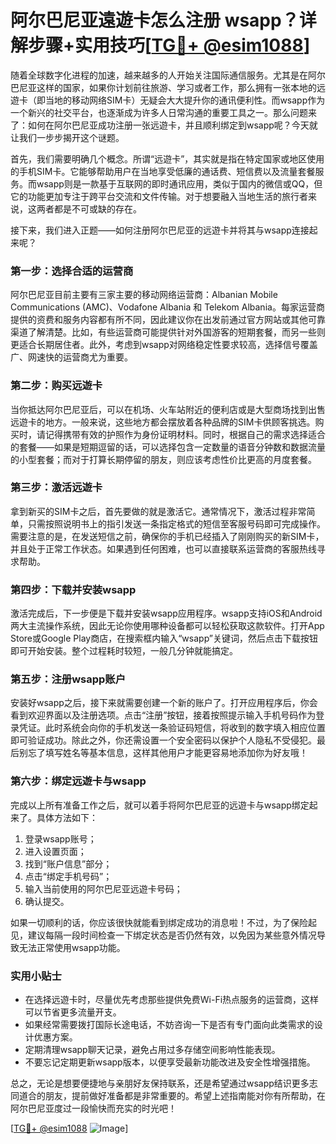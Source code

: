 # 阿尔巴尼亚遠遊卡怎么注册 wsapp？详解步骤+实用技巧[[TG💪+ @esim1088](https://t.me/s/esim1088)]

随着全球数字化进程的加速，越来越多的人开始关注国际通信服务。尤其是在阿尔巴尼亚这样的国家，如果你计划前往旅游、学习或者工作，那么拥有一张本地的远遊卡（即当地的移动网络SIM卡）无疑会大大提升你的通讯便利性。而wsapp作为一个新兴的社交平台，也逐渐成为许多人日常沟通的重要工具之一。那么问题来了：如何在阿尔巴尼亚成功注册一张远遊卡，并且顺利绑定到wsapp呢？今天就让我们一步步揭开这个谜题。

首先，我们需要明确几个概念。所谓“远遊卡”，其实就是指在特定国家或地区使用的手机SIM卡。它能够帮助用户在当地享受低廉的通话费、短信费以及流量套餐服务。而wsapp则是一款基于互联网的即时通讯应用，类似于国内的微信或QQ，但它的功能更加专注于跨平台交流和文件传输。对于想要融入当地生活的旅行者来说，这两者都是不可或缺的存在。

接下来，我们进入正题——如何注册阿尔巴尼亚的远遊卡并将其与wsapp连接起来呢？

### 第一步：选择合适的运营商
阿尔巴尼亚目前主要有三家主要的移动网络运营商：Albanian Mobile Communications (AMC)、Vodafone Albania 和 Telekom Albania。每家运营商提供的资费和服务内容都有所不同，因此建议你在出发前通过官方网站或其他可靠渠道了解清楚。比如，有些运营商可能提供针对外国游客的短期套餐，而另一些则更适合长期居住者。此外，考虑到wsapp对网络稳定性要求较高，选择信号覆盖广、网速快的运营商尤为重要。

### 第二步：购买远遊卡
当你抵达阿尔巴尼亚后，可以在机场、火车站附近的便利店或是大型商场找到出售远遊卡的地方。一般来说，这些地方都会摆放着各种品牌的SIM卡供顾客挑选。购买时，请记得携带有效的护照作为身份证明材料。同时，根据自己的需求选择适合的套餐——如果是短期逗留的话，可以选择包含一定数量的语音分钟数和数据流量的小型套餐；而对于打算长期停留的朋友，则应该考虑性价比更高的月度套餐。

### 第三步：激活远遊卡
拿到新买的SIM卡之后，首先要做的就是激活它。通常情况下，激活过程非常简单，只需按照说明书上的指引发送一条指定格式的短信至客服号码即可完成操作。需要注意的是，在发送短信之前，确保你的手机已经插入了刚刚购买的新SIM卡，并且处于正常工作状态。如果遇到任何困难，也可以直接联系运营商的客服热线寻求帮助。

### 第四步：下载并安装wsapp
激活完成后，下一步便是下载并安装wsapp应用程序。wsapp支持iOS和Android两大主流操作系统，因此无论你使用哪种设备都可以轻松获取这款软件。打开App Store或Google Play商店，在搜索框内输入“wsapp”关键词，然后点击下载按钮即可开始安装。整个过程耗时较短，一般几分钟就能搞定。

### 第五步：注册wsapp账户
安装好wsapp之后，接下来就需要创建一个新的账户了。打开应用程序后，你会看到欢迎界面以及注册选项。点击“注册”按钮，接着按照提示输入手机号码作为登录凭证。此时系统会向你的手机发送一条验证码短信，将收到的数字填入相应位置即可验证成功。除此之外，你还需设置一个安全密码以保护个人隐私不受侵犯。最后别忘了填写姓名等基本信息，这样其他用户才能更容易地添加你为好友哦！

### 第六步：绑定远遊卡与wsapp
完成以上所有准备工作之后，就可以着手将阿尔巴尼亚的远遊卡与wsapp绑定起来了。具体方法如下：
1. 登录wsapp账号；
2. 进入设置页面；
3. 找到“账户信息”部分；
4. 点击“绑定手机号码”；
5. 输入当前使用的阿尔巴尼亚远遊卡号码；
6. 确认提交。

如果一切顺利的话，你应该很快就能看到绑定成功的消息啦！不过，为了保险起见，建议每隔一段时间检查一下绑定状态是否仍然有效，以免因为某些意外情况导致无法正常使用wsapp功能。

### 实用小贴士
- 在选择远遊卡时，尽量优先考虑那些提供免费Wi-Fi热点服务的运营商，这样可以节省更多流量开支。
- 如果经常需要拨打国际长途电话，不妨咨询一下是否有专门面向此类需求的设计优惠方案。
- 定期清理wsapp聊天记录，避免占用过多存储空间影响性能表现。
- 不要忘记定期更新wsapp版本，以便享受最新功能改进及安全性增强措施。

总之，无论是想要便捷地与亲朋好友保持联系，还是希望通过wsapp结识更多志同道合的朋友，提前做好准备都是非常重要的。希望上述指南能对你有所帮助，在阿尔巴尼亚度过一段愉快而充实的时光吧！

[[TG💪+ @esim1088](https://t.me/s/esim1088) ![Image](https://i.postimg.cc/4NQfJmqS/Snipaste-2025-05-13-00-14-12.png)]